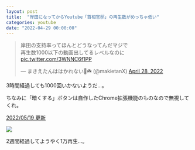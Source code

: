 ```yaml
---
layout: post
title:  "岸田になってからYoutube「首相官邸」の再生数がめっちゃ低い"
categories: youtube
date: "2022-04-29 00:00:00"
---
```


<blockquote class="twitter-tweet tw-align-center"><p lang="ja" dir="ltr">岸田の支持率ってほんとどうなってんだマジで<br>再生数1000以下の動画出してるレベルなのに <a href="https://t.co/3WNNC6f1PP">pic.twitter.com/3WNNC6f1PP</a></p>&mdash; まきえたんははかれない🥦☘️ (@makietanX) <a href="https://twitter.com/makietanX/status/1519674516347428865?ref_src=twsrc%5Etfw">April 28, 2022</a></blockquote> <script async src="https://platform.twitter.com/widgets.js" charset="utf-8"></script>

3時間経過しても1000回いかないようだ...。

ちなみに「暗くする」ボタンは自作したChrome拡張機能のものなので無視してくれ。

<u>2022/05/19 更新</u>


<div class="trim">
  <div class="trim__item">
    <a href="{{ site.url }}/assets/images/2022-04-29-report/16-30-35.png">
      <img class="one" src="{{ site.url }}/assets/thumbnail/2022-04-29-report/16-30-35.png">
    </a>
  </div>
</div>


2週間経過してようやく1万再生...。

